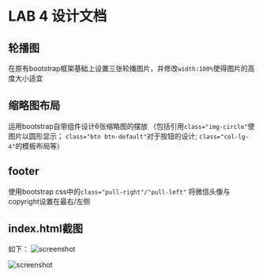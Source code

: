 LAB 4 设计文档
==========

轮播图
--------------
在原有bootstrap框架基础上设置三张轮播图片，并修改`width:100%`使得图片的高度大小适宜

缩略图布局
--------------
运用bootstrap自带组件设计6张缩略图的摆放
（包括引用`class="img-circle"`使图片以圆形显示；
`class="btn btn-default"`对于按钮的设计;
`class="col-lg-4"`的模板布局等）

footer
-----------------
使用bootstrap css中的``class="pull-right"/"pull-left"``
将微信头像与copyright设置在最右/左侧

index.html截图
-----------------

如下：
![screenshot](img/index1.png)

![screenshot](img/index2.png)

